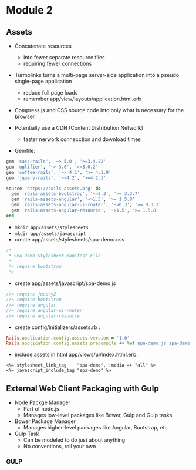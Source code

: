 # Module 2

## Assets

* Concatenate resources
  * into fewer separate resource files
  * requiring fewer connections

* Turmolinks turns a multi-page server-side application into a pseudo
  single-page application
  * reduce full page loads
  * remember app/view/layouts/application.html.erb

* Compress js and CSS source code into only what is necessary for the browser
* Potentially use a CDN (Content Distribution Network)
  * faster nerwork connecction and download times

* Gemfile:

```ruby
gem 'sass-rails', '~> 5.0', '>=3.4.22'
gem 'uglifier', '~> 3.0', '>=3.0.2'
gem 'coffee-rails', '~> 4.1', '>= 4.1.0'
gem 'jquery-rails', '~>4.2', '>=4.2.1'
```

```ruby
source 'https://rails-assets.org' do
  gem 'rails-assets-bootstrap', '~>3.3', '>= 3.3.7'
  gem 'rails-assets-angular', '~>1.5', '>= 1.5.8'
  gem 'rails-assets-angular-ui-router', '~>0.3', '>= 0.3.1'
  gem 'rails-assets-angular-resource', '~>1.5', '>= 1.5.8'
end
```

* `mkdir app/assets/stylesheets`
* `mkdir app/assets/javascript`
* create app/assets/stylesheets/spa-demo.css

```css
/*
 * SPA Demo Stylesheet Manifest File
 *
 *= require bootstrap
 */
```

* create app/assets/javascript/spa-demo.js

```js
//= require jquery2
//= require bootstrap
//= require angular
//= require angular-ui-router
//= require angular-resource
```

* create config/initializers/assets.rb :

```ruby
Rails.application.config.assets.version = '1.0'
Rails.application.config.assets.precompile += %w( spa-demo.js spa-demo.css )
```

* include assets in html app/views/ui/index.html.erb:

```erb
<%= stylesheet_link_tag    "spa-demo", :media => "all" %>
<%= javascript_include_tag "spa-demo" %>
```


## External Web Client Packaging with Gulp

* Node Packge Manager
  * Part of node.js
  * Manages low-level packages like Bower, Gulp and Gulp tasks
* Bower Package Manager
  * Manages higher-level packages like Angular, Bootstrap, etc.
* Gulp Task
  * Can be modeled to do just about anything
  * No conventions, roll your own

### GULP


